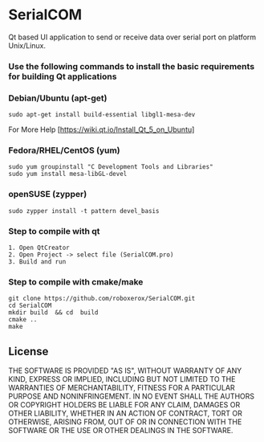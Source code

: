 # SerialCOM
Qt based UI application to send or receive data over serial port on platform Unix/Linux.


### Use the following commands to install the basic requirements for building Qt applications

### Debian/Ubuntu (apt-get)
	sudo apt-get install build-essential libgl1-mesa-dev
For More Help [https://wiki.qt.io/Install_Qt_5_on_Ubuntu]
### Fedora/RHEL/CentOS (yum)
	sudo yum groupinstall "C Development Tools and Libraries"
	sudo yum install mesa-libGL-devel
### openSUSE (zypper)
	sudo zypper install -t pattern devel_basis


### Step to compile with qt
	1. Open QtCreator
	2. Open Project -> select file (SerialCOM.pro)
	3. Build and run

### Step to compile with cmake/make
	git clone https://github.com/roboxerox/SerialCOM.git
	cd SerialCOM
	mkdir build  && cd  build
	cmake ..
	make




## License
THE SOFTWARE IS PROVIDED "AS IS", WITHOUT WARRANTY OF ANY KIND, EXPRESS OR
IMPLIED, INCLUDING BUT NOT LIMITED TO THE WARRANTIES OF MERCHANTABILITY,
FITNESS FOR A PARTICULAR PURPOSE AND NONINFRINGEMENT. IN NO EVENT SHALL THE
AUTHORS OR COPYRIGHT HOLDERS BE LIABLE FOR ANY CLAIM, DAMAGES OR OTHER
LIABILITY, WHETHER IN AN ACTION OF CONTRACT, TORT OR OTHERWISE, ARISING FROM,
OUT OF OR IN CONNECTION WITH THE SOFTWARE OR THE USE OR OTHER DEALINGS IN THE
SOFTWARE.
